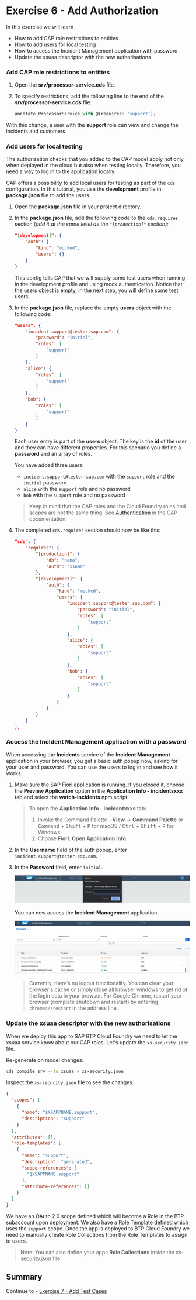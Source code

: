 # Exercise 6 - Add Authorization

In this exercise we will learn
- How to add CAP role restrictions to entities
- How to add users for local testing
- How to access the Incident Management application with password
- Update the xsuaa descriptor with the new authorisations


### Add CAP role restrictions to entities

1. Open the **srv/processor-service.cds** file.

2. To specify restrictions, add the following line to the end of the **srv/processor-service.cds** file:

    ```javascript
    annotate ProcessorService with @(requires: 'support');
    ```

With this change, a user with the **support** role can view and change the incidents and customers.

### Add users for local testing

The authorization checks that you added to the CAP model apply not only when deployed in the cloud but also when testing locally. Therefore, you need a way to log in to the application locally.

CAP offers a possibility to add local users for testing as part of the `cds` configuration. In this tutorial, you use the **development** profile in **package.json** file to add the users.

1. Open the **package.json** file in your project directory.
   
2. In the **package.json** file, add the following code to the `cds.requires` section (_add it at the same level as the `"[production]"` section)_:
    ```json
    "[development]": {
        "auth": {
            "kind": "mocked",
            "users": {}
        }
    }
    ```

    This config tells CAP that we will supply some test users when running in the development profile and using mock authentication. Notice that the users object is empty, in the next step, you will define some test users.

3. In the **package.json** file, replace the empty **users** object with the following code:

    ```json
    "users": {
        "incident.support@tester.sap.com": {
            "password": "initial",
            "roles": [
                "support"
            ]
        },
        "alice": {
            "roles": [
                "support"
            ]
        },
        "bob": {
            "roles": [
                "support"
            ]
        }
    }

    ```

    Each user entry is part of the **users** object. The key is the **id** of the user and they can have different properties. For this scenario you define a **password** and an array of roles.
  
    You have added three users:

    - `incident.support@tester.sap.com` with the `support` role and the `initial` password
    - `alice` with the `support` role and no password
    - `bob` with the `support` role and no password

    > Keep in mind that the CAP roles and the Cloud Foundry roles and scopes are not the same thing. See [Authentication](https://cap.cloud.sap/docs/node.js/authentication) in the CAP documentation.

4.  The completed `cds.requires` section should now be like this:

    ```json
    "cds": {
        "requires": {
            "[production]": {
                "db": "hana",
                "auth": "xsuaa"
            },
            "[development]": {
                "auth": {
                    "kind": "mocked",
                    "users": {
                        "incident.support@tester.sap.com": {
                            "password": "initial",
                            "roles": [
                                "support"
                            ]
                        },
                        "alice": {
                            "roles": [
                                "support"
                            ]
                        },
                        "bob": {
                            "roles": [
                                "support"
                            ]
                        }
                    }
                }
            }
        }
    },
    ```

### Access the Incident Management application with a password

When accessing the **Incidents** service of the **Incident Management** application in your browser, you get a basic auth popup now, asking for your user and password. You can use the users to log in and
see how it works.

1. Make sure the SAP Fiori application is running. If you closed it, choose the **Preview Application** option in the **Application Info - incidentsxxx** tab and select the **watch-incidents** npm script.

    > To open the **Application Info - incidentxxxs** tab: 
    >
    >1. Invoke the Command Palette - **View** &rarr; **Command Palette** or <kbd>Command</kbd> + <kbd>Shift</kbd> + <kbd>P</kbd> for macOS / <kbd>Ctrl</kbd> + <kbd>Shift</kbd> + <kbd>P</kbd> for Windows. 
    >2. Choose **Fiori: Open Application Info**.


3. In the **Username** field of the auth popup, enter `incident.support@tester.sap.com`.

4. In the **Password** field, enter `initial`.

    ![Sign In Incident Management Application](./images/local-login.png)

    You can now access the **Incident Management** application.

    ![Access Incident Management Application](./images/incidents-mgmt-app.png)

    > Currently, there’s no logout functionality. You can clear your browser's cache or simply close all browser windows to get rid of the login data in your browser. For Google Chrome, restart your browser (complete shutdown and restart) by entering `chrome://restart` in the address line.

### Update the xsuaa descriptor with the new authorisations

When we deploy this app to SAP BTP Cloud Foundry we need to let the xsuaa service know about our CAP roles. Let's update the `xs-security.json` file.

Re-generate on model changes:
```bash
cds compile srv --to xsuaa > xs-security.json
```

Inspect the `xs-security.json` file to see the changes.

```json
{
  "scopes": [
    {
      "name": "$XSAPPNAME.support",
      "description": "support"
    }
  ],
  "attributes": [],
  "role-templates": [
    {
      "name": "support",
      "description": "generated",
      "scope-references": [
        "$XSAPPNAME.support"
      ],
      "attribute-references": []
    }
  ]
}
```

We have an OAuth 2.0 scope defined which will become a Role in the BTP subaccount upon deployment.
We also have a Role Template defined which uses the `support` scope.
Once the app is deployed to BTP Cloud Foundry we need to manually create Role Collections from the Role Templates to assign to users.

> Note: You can also define your apps **Role Collections** inside the xs-security.json file.

## Summary

Continue to - [Exercise 7 - Add Test Cases](../Add%20Test%20Cases/README.md)
